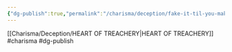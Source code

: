 ```yaml
---
{"dg-publish":true,"permalink":"/charisma/deception/fake-it-til-you-make-it/"}
---
```


[[Charisma/Deception/HEART OF TREACHERY\|HEART OF TREACHERY]]
#charisma #dg-publish